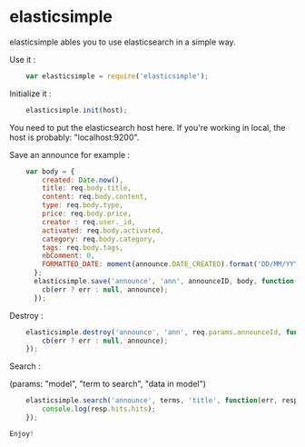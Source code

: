 elasticsimple
===========

elasticsimple ables you to use elasticsearch in a simple way.

Use it :

```javascript
	var elasticsimple = require('elasticsimple');
```

Initialize it :

```javascript
	elasticsimple.init(host);
```
You need to put the elasticsearch host here. If you're working in local, the host is probably: "localhost:9200".

Save an announce for example :

```javascript
	var body = {
        created: Date.now(),
        title: req.body.title,
        content: req.body.content,
        type: req.body.type,
        price: req.body.price,
        creator : req.user._id,
        activated: req.body.activated,
        category: req.body.category,
        tags: req.body.tags,
        nbComment: 0,
        FORMATTED_DATE: moment(announce.DATE_CREATED).format('DD/MM/YYYY, hA:mm')
      };
      elasticsimple.save('announce', 'ann', announceID, body, function(err) {
        cb(err ? err : null, announce);
      });
```

Destroy :

```javascript
	elasticsimple.destroy('announce', 'ann', req.params.announceId, function(err) {
	    cb(err ? err : null, announce);
	});
```

Search :

(params: "model", "term to search", "data in model")
```javascript
	elasticsimple.search('announce', terms, 'title', function(err, resp) {
		console.log(resp.hits.hits);
	});

Enjoy!

